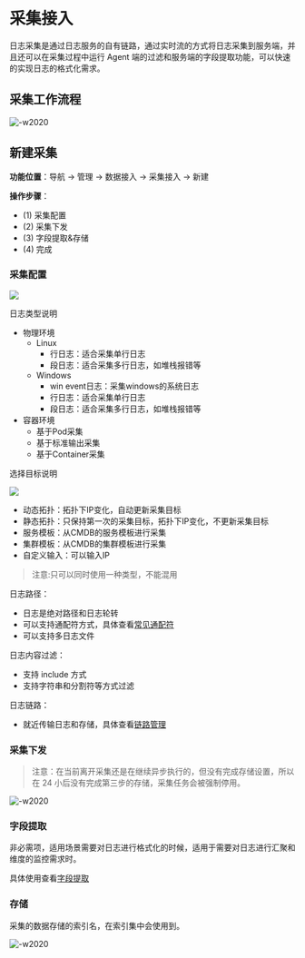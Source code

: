 # 采集接入

日志采集是通过日志服务的自有链路，通过实时流的方式将日志采集到服务端，并且还可以在采集过程中运行 Agent 端的过滤和服务端的字段提取功能，可以快速的实现日志的格式化需求。

## 采集工作流程


![-w2020](media/15774222247800.jpg)

## 新建采集

**功能位置**：导航 →  管理 → 数据接入 →  采集接入 →  新建

**操作步骤**：

* (1) 采集配置
* (2) 采集下发
* (3) 字段提取&存储
* (4) 完成

### 采集配置


![](media/16619240633082.jpg)

日志类型说明

* 物理环境
    * Linux
        * 行日志：适合采集单行日志
        * 段日志：适合采集多行日志，如堆栈报错等
    * Windows
        * win event日志：采集windows的系统日志
        * 行日志：适合采集单行日志
        * 段日志：适合采集多行日志，如堆栈报错等
* 容器环境
    * 基于Pod采集
    * 基于标准输出采集
    * 基于Container采集

    
选择目标说明

![](media/16619242293051.jpg)

* 动态拓扑：拓扑下IP变化，自动更新采集目标
* 静态拓扑：只保持第一次的采集目标，拓扑下IP变化，不更新采集目标
* 服务模板：从CMDB的服务模板进行采集
* 集群模板：从CMDB的集群模板进行采集
* 自定义输入：可以输入IP
     
> 注意:只可以同时使用一种类型，不能混用
     

日志路径：

* 日志是绝对路径和日志轮转
* 可以支持通配符方式，具体查看[常见通配符](./wildcard.md)
* 可以支持多日志文件

日志内容过滤：

* 支持 include 方式
* 支持字符串和分割符等方式过滤

日志链路：

* 就近传输日志和存储，具体查看[链路管理](../resource-management/data_link_management.md)

### 采集下发

> 注意：在当前离开采集还是在继续异步执行的，但没有完成存储设置，所以在 24 小后没有完成第三步的存储，采集任务会被强制停用。

![-w2020](media/15774268164786.jpg)

### 字段提取

非必需项，适用场景需要对日志进行格式化的时候，适用于需要对日志进行汇聚和维度的监控需求时。

具体使用查看[字段提取](./log_simple_format.md)

### 存储

采集的数据存储的索引名，在索引集中会使用到。

![-w2020](media/15774271280504.jpg)


